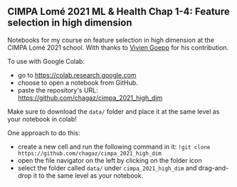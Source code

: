 ## CIMPA Lomé 2021 ML & Health Chap 1-4: Feature selection in high dimension
Notebooks for my course on feature selection in high dimension at the CIMPA Lomé 2021 school. With thanks to [Vivien Goepp](https://github.com/goepp/) for his contribution.

To use with Google Colab:
* go to https://colab.research.google.com
* choose to open a notebook from GitHub.
* paste the repository's URL: https://github.com/chagaz/cimpa_2021_high_dim

Make sure to download the `data/` folder and place it at the same level as your notebook in colab!

One approach to do this:
* create a new cell and run the following command in it: `!git clone https://github.com/chagaz/cimpa_2021_high_dim`
* open the file navigator on the left by clicking on the folder icon
* select the folder called `data/` under `cimpa_2021_high_dim` and drag-and-drop it to the same level as your notebook.
